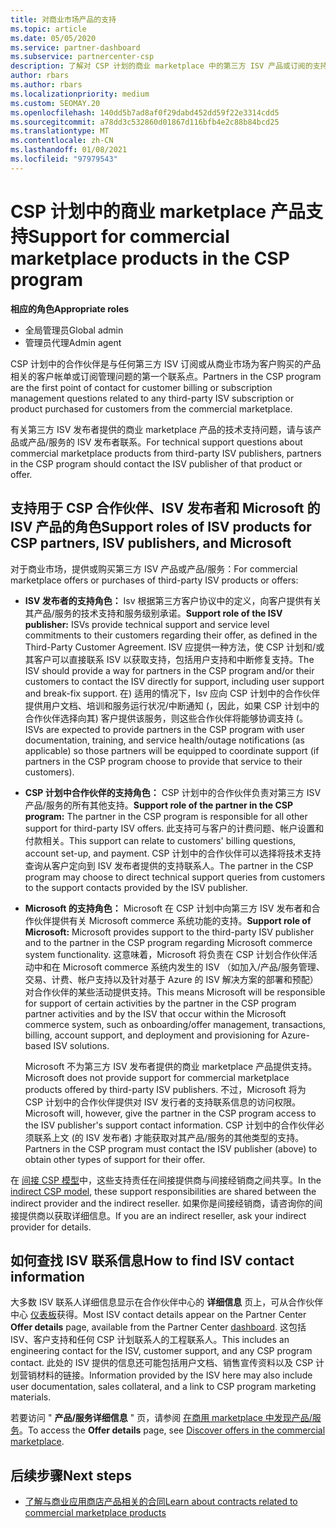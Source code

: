 ```yaml
---
title: 对商业市场产品的支持
ms.topic: article
ms.date: 05/05/2020
ms.service: partner-dashboard
ms.subservice: partnercenter-csp
description: 了解对 CSP 计划的商业 marketplace 中的第三方 ISV 产品或订阅的支持。
author: rbars
ms.author: rbars
ms.localizationpriority: medium
ms.custom: SEOMAY.20
ms.openlocfilehash: 140dd5b7ad8af0f29dabd452dd59f22e3314cdd5
ms.sourcegitcommit: a78dd3c532860d01867d116bfb4e2c88b84bcd25
ms.translationtype: MT
ms.contentlocale: zh-CN
ms.lasthandoff: 01/08/2021
ms.locfileid: "97979543"
---
```

# <a name="support-for-commercial-marketplace-products-in-the-csp-program"></a><span data-ttu-id="86a62-103">CSP 计划中的商业 marketplace 产品支持</span><span class="sxs-lookup"><span data-stu-id="86a62-103">Support for commercial marketplace products in the CSP program</span></span>


<span data-ttu-id="86a62-104">**相应的角色**</span><span class="sxs-lookup"><span data-stu-id="86a62-104">**Appropriate roles**</span></span>

- <span data-ttu-id="86a62-105">全局管理员</span><span class="sxs-lookup"><span data-stu-id="86a62-105">Global admin</span></span>
- <span data-ttu-id="86a62-106">管理员代理</span><span class="sxs-lookup"><span data-stu-id="86a62-106">Admin agent</span></span>

<span data-ttu-id="86a62-107">CSP 计划中的合作伙伴是与任何第三方 ISV 订阅或从商业市场为客户购买的产品相关的客户帐单或订阅管理问题的第一个联系点。</span><span class="sxs-lookup"><span data-stu-id="86a62-107">Partners in the CSP program are the first point of contact for customer billing or subscription management questions related to any third-party ISV subscription or product purchased for customers from the commercial marketplace.</span></span>

<span data-ttu-id="86a62-108">有关第三方 ISV 发布者提供的商业 marketplace 产品的技术支持问题，请与该产品或产品/服务的 ISV 发布者联系。</span><span class="sxs-lookup"><span data-stu-id="86a62-108">For technical support questions about commercial marketplace products from third-party ISV publishers, partners in the CSP program should contact the ISV publisher of that product or offer.</span></span>

## <a name="support-roles-of-isv-products-for-csp-partners-isv-publishers-and-microsoft"></a><span data-ttu-id="86a62-109">支持用于 CSP 合作伙伴、ISV 发布者和 Microsoft 的 ISV 产品的角色</span><span class="sxs-lookup"><span data-stu-id="86a62-109">Support roles of ISV products for CSP partners, ISV publishers, and Microsoft</span></span>

<span data-ttu-id="86a62-110">对于商业市场，提供或购买第三方 ISV 产品或产品/服务：</span><span class="sxs-lookup"><span data-stu-id="86a62-110">For commercial marketplace offers or purchases of third-party ISV products or offers:</span></span>

- <span data-ttu-id="86a62-111">**ISV 发布者的支持角色：** Isv 根据第三方客户协议中的定义，向客户提供有关其产品/服务的技术支持和服务级别承诺。</span><span class="sxs-lookup"><span data-stu-id="86a62-111">**Support role of the ISV publisher:** ISVs provide technical support and service level commitments to their customers regarding their offer, as defined in the Third-Party Customer Agreement.</span></span> <span data-ttu-id="86a62-112">ISV 应提供一种方法，使 CSP 计划和/或其客户可以直接联系 ISV 以获取支持，包括用户支持和中断修复支持。</span><span class="sxs-lookup"><span data-stu-id="86a62-112">The ISV should provide a way for partners in the CSP program and/or their customers to contact the ISV directly for support, including user support and break-fix support.</span></span> <span data-ttu-id="86a62-113">在) 适用的情况下，Isv 应向 CSP 计划中的合作伙伴提供用户文档、培训和服务运行状况/中断通知 (，因此，如果 CSP 计划中的合作伙伴选择向其) 客户提供该服务，则这些合作伙伴将能够协调支持 (。</span><span class="sxs-lookup"><span data-stu-id="86a62-113">ISVs are expected to provide partners in the CSP program with user documentation, training, and service health/outage notifications (as applicable) so those partners will be equipped to coordinate support (if partners in the CSP program choose to provide that service to their customers).</span></span>

- <span data-ttu-id="86a62-114">**CSP 计划中合作伙伴的支持角色：** CSP 计划中的合作伙伴负责对第三方 ISV 产品/服务的所有其他支持。</span><span class="sxs-lookup"><span data-stu-id="86a62-114">**Support role of the partner in the CSP program:** The partner in the CSP program is responsible for all other support for third-party ISV offers.</span></span> <span data-ttu-id="86a62-115">此支持可与客户的计费问题、帐户设置和付款相关。</span><span class="sxs-lookup"><span data-stu-id="86a62-115">This support can relate to customers' billing questions, account set-up, and payment.</span></span> <span data-ttu-id="86a62-116">CSP 计划中的合作伙伴可以选择将技术支持查询从客户定向到 ISV 发布者提供的支持联系人。</span><span class="sxs-lookup"><span data-stu-id="86a62-116">The partner in the CSP program may choose to direct technical support queries from customers to the support contacts provided by the ISV publisher.</span></span>

- <span data-ttu-id="86a62-117">**Microsoft 的支持角色：** Microsoft 在 CSP 计划中向第三方 ISV 发布者和合作伙伴提供有关 Microsoft commerce 系统功能的支持。</span><span class="sxs-lookup"><span data-stu-id="86a62-117">**Support role of Microsoft:** Microsoft provides support to the third-party ISV publisher and to the partner in the CSP program regarding Microsoft commerce system functionality.</span></span> <span data-ttu-id="86a62-118">这意味着，Microsoft 将负责在 CSP 计划合作伙伴活动中和在 Microsoft commerce 系统内发生的 ISV （如加入/产品/服务管理、交易、计费、帐户支持以及针对基于 Azure 的 ISV 解决方案的部署和预配）对合作伙伴的某些活动提供支持。</span><span class="sxs-lookup"><span data-stu-id="86a62-118">This means Microsoft will be responsible for support of certain activities by the partner in the CSP program partner activities and by the ISV that occur within the Microsoft commerce system, such as onboarding/offer management, transactions, billing, account support, and deployment and provisioning for Azure-based ISV solutions.</span></span>

    <span data-ttu-id="86a62-119">Microsoft 不为第三方 ISV 发布者提供的商业 marketplace 产品提供支持。</span><span class="sxs-lookup"><span data-stu-id="86a62-119">Microsoft does not provide support for commercial marketplace products offered by third-party ISV publishers.</span></span> <span data-ttu-id="86a62-120">不过，Microsoft 将为 CSP 计划中的合作伙伴提供对 ISV 发行者的支持联系信息的访问权限。</span><span class="sxs-lookup"><span data-stu-id="86a62-120">Microsoft will, however, give the partner in the  CSP program access to the ISV publisher's support contact information.</span></span> <span data-ttu-id="86a62-121">CSP 计划中的合作伙伴必须联系上文 (的 ISV 发布者) 才能获取对其产品/服务的其他类型的支持。</span><span class="sxs-lookup"><span data-stu-id="86a62-121">Partners in the CSP program must contact the ISV publisher (above) to obtain other types of support for their offer.</span></span>

<span data-ttu-id="86a62-122">在 [间接 CSP 模型](csp-overview.md#indirect-model)中，这些支持责任在间接提供商与间接经销商之间共享。</span><span class="sxs-lookup"><span data-stu-id="86a62-122">In the [indirect CSP model](csp-overview.md#indirect-model), these support responsibilities are shared between the indirect provider and the indirect reseller.</span></span> <span data-ttu-id="86a62-123">如果你是间接经销商，请咨询你的间接提供商以获取详细信息。</span><span class="sxs-lookup"><span data-stu-id="86a62-123">If you are an indirect reseller, ask your indirect provider for details.</span></span>

## <a name="how-to-find-isv-contact-information"></a><span data-ttu-id="86a62-124">如何查找 ISV 联系信息</span><span class="sxs-lookup"><span data-stu-id="86a62-124">How to find ISV contact information</span></span>

<span data-ttu-id="86a62-125">大多数 ISV 联系人详细信息显示在合作伙伴中心的 **详细信息** 页上，可从合作伙伴中心 [仪表板](https://partner.microsoft.com/dashboard)获得。</span><span class="sxs-lookup"><span data-stu-id="86a62-125">Most ISV contact details appear on the Partner Center **Offer details** page, available from the Partner Center [dashboard](https://partner.microsoft.com/dashboard).</span></span> <span data-ttu-id="86a62-126">这包括 ISV、客户支持和任何 CSP 计划联系人的工程联系人。</span><span class="sxs-lookup"><span data-stu-id="86a62-126">This includes an engineering contact for the ISV, customer support, and any CSP program contact.</span></span> <span data-ttu-id="86a62-127">此处的 ISV 提供的信息还可能包括用户文档、销售宣传资料以及 CSP 计划营销材料的链接。</span><span class="sxs-lookup"><span data-stu-id="86a62-127">Information provided by the ISV here may also include user documentation, sales collateral, and a link to CSP program marketing materials.</span></span>

<span data-ttu-id="86a62-128">若要访问 " **产品/服务详细信息** " 页，请参阅 [在商用 marketplace 中发现产品/服务](csp-commercial-marketplace-discover.md#view-marketplace-offers-in-partner-center)。</span><span class="sxs-lookup"><span data-stu-id="86a62-128">To access the **Offer details** page, see [Discover offers in the commercial marketplace](csp-commercial-marketplace-discover.md#view-marketplace-offers-in-partner-center).</span></span>

## <a name="next-steps"></a><span data-ttu-id="86a62-129">后续步骤</span><span class="sxs-lookup"><span data-stu-id="86a62-129">Next steps</span></span>

- [<span data-ttu-id="86a62-130">了解与商业应用商店产品相关的合同</span><span class="sxs-lookup"><span data-stu-id="86a62-130">Learn about contracts related to commercial marketplace products</span></span>](csp-commercial-marketplace-contracting.md)
